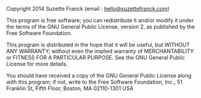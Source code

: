 Copyright 2014 Suzette Franck (email : hello@suzettefranck.com)

This program is free software; you can redistribute it and/or modify
it under the terms of the GNU General Public License, version 2, as
published by the Free Software Foundation.

This program is distributed in the hope that it will be useful,
but WITHOUT ANY WARRANTY; without even the implied warranty of
MERCHANTABILITY or FITNESS FOR A PARTICULAR PURPOSE. See the
GNU General Public License for more details.

You should have received a copy of the GNU General Public License 
along with this program; if not, write to the Free Software 
Foundation, Inc., 51 Franklin St, Fifth Floor, Boston, MA 02110-1301 USA
